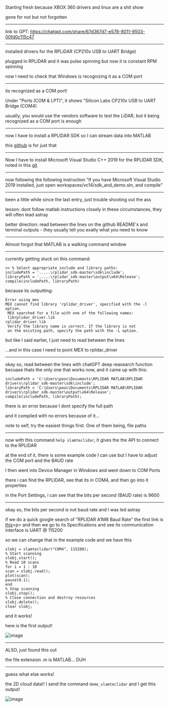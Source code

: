 Starting fresh because XBOX 360 drivers and linux are a shit show <p>
gone for not but not forgotten <p>

---

link to GPT: https://chatgpt.com/share/67d367d7-e578-8011-9503-00fd0c115c47 <p>

---

installed drivers for the RPLiDAR (CP210x USB to UART Bridge) <p>
plugged in RPLiDAR and it was pulse spinning but now it is constant RPM spinning <p>
now I need to check that Windows is recognizing it as a COM port <p>

---

its recognized as a COM port! <p>
Under "Ports (COM & LPT)", it shows "Silicon Labs CP210x USB to UART Bridge (COM4) <p>
usually, you would use the vendors software to test the LiDAR, but it being recognized as a COM port is enough <p>

---

now I have to install a RPLIDAR SDK so I can stream data into MATLAB <p>
this [github](https://github.com/mathworks/Streamer-Slamtec-RPLIDAR-Sensor-in-MATLAB) is for just that <p>

---

Now I have to install Microsoft Visual Studio C++ 2019 for the RPLIDAR SDK, noted in this [git](https://github.com/Slamtec/rplidar_sdk) <p>

---

now following the following instruction "If you have Microsoft Visual Studio 2019 installed, just open workspaces/vc14/sdk_and_demo.sln, and compile" <p>

---

been a little while since the last entry, just trouble shooting out the ass <p>
lesson: dont follow matlab instructions closely in these circumstances, they will often lead astray <p>
better direction: read between the lines on the github README's and terminal outputs - they usually tell you exatly what you need to know <p>

---

Almost forgot that MATLAB is a walking command window <p>

---

currently getting stuck on this command:
```
>> % Select appropriate include and library paths:
includePath = '.....\rplidar_sdk-master\sdk\include';
libraryPath = '.....\rplidar_sdk-master\output\x64\Release';
compile(includePath, libraryPath)
```
because its outputting:
```
Error using mex
MEX cannot find library 'rplidar_driver', specified with the -l option.
 MEX searched for a file with one of the following names:
 librplidar_driver.lib
rplidar_driver.lib
 Verify the library name is correct. If the library is not
 on the existing path, specify the path with the -L option.
```
but like I said earlier, I just need to read between the lines<p>
...and in this case I need to point MEX to rplidar_driver<p>

---

okay so, read between the lines with chatGPT deep reasearch function becuase thats the only one that works now, and it came up with this:
```
includePath = 'C:\Users\pooc\Documents\RPLIDAR MATLAB\RPLIDAR drivers\rplidar_sdk-master\sdk\include';
libraryPath = 'C:\Users\pooc\Documents\RPLIDAR MATLAB\RPLIDAR drivers\rplidar_sdk-master\output\x64\Release';
compile(includePath, libraryPath);
```
there is an error because I dont specify the full path<p>
and it compiled with no errors because of it... <p>
note to self, try the easiest things first. One of them being, file paths <p>

---

now with this command ```help slamteclidar```, it gives the the API to connect to the RPLIDAR<p>
at the end of it, there is some  example code I can use but I have to adjust the COM port and the BAUD rate<p>
I then went into Device Manager in Windows and went down to COM Ports<p>
there i can find the RPLIDAR, see that its in COM4, and then go into it properties<p>
in the Port Settings, i can see that the bits per second (BAUD rate) is 9600<p>

---

okay so, the bits per second is not baud rate and I was led astray<p>
if we do a quick google search of "RPLIDAR A1M8 Baud Rate" the first link is [this](https://www.waveshare.com/wiki/RPLIDAR_A1#:~:text=How%20to%20Work,-The%20standard%20configuration&text=Note:%20When%20using%20the%20radar,be%20lower%20than%201.6V.)<p>
and then we go to its Specifications and see its communication interface is UART @ 115200<p>
so we can change that in the example code and we have this
```
slobj = slamteclidar("COM4", 115200);
% Start scanning
slobj.start();
% Read 10 scans
for i = 1 : 10
scan = slobj.read();
plot(scan);
pause(0.1);
end
% Stop scanning
slobj.stop();
% Close connection and destroy resources
slobj.delete();
clear slobj;
```
and it works!<p>
here is the first output!<p>
![image](https://github.com/user-attachments/assets/3c1222be-19bd-4393-8adb-2e8f18d8bad7)

---

ALSO, just found this out<p>
the file extension .m is MATLAB... DUH<p>

---

guess what else works!<p>
the 2D cloud data!!
I send the command ```demo_slamteclidar```
and I get this output!<p>
![image](https://github.com/user-attachments/assets/e4edfd8b-46ee-45e0-8aac-69ae3395e99e)


